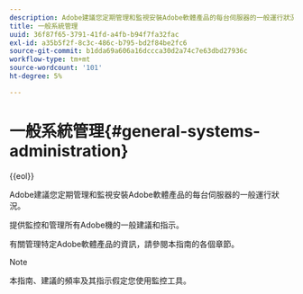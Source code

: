 ```yaml
---
description: Adobe建議您定期管理和監視安裝Adobe軟體產品的每台伺服器的一般運行狀況。
title: 一般系統管理
uuid: 36f87f65-3791-41fd-a4fb-b94f7fa32fac
exl-id: a35b5f2f-8c3c-486c-b795-bd2f84be2fc6
source-git-commit: b1dda69a606a16dccca30d2a74c7e63dbd27936c
workflow-type: tm+mt
source-wordcount: '101'
ht-degree: 5%

---
```


# 一般系統管理{#general-systems-administration}

{{eol}}

Adobe建議您定期管理和監視安裝Adobe軟體產品的每台伺服器的一般運行狀況。

提供監控和管理所有Adobe機的一般建議和指示。

有關管理特定Adobe軟體產品的資訊，請參閱本指南的各個章節。

>[!NOTE]
>
>本指南、建議的頻率及其指示假定您使用監控工具。
